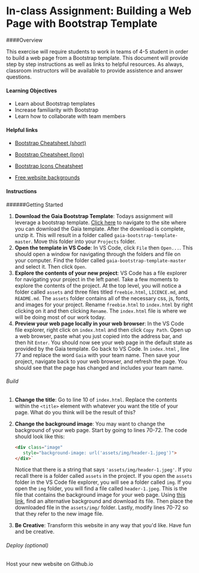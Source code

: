 # In-class Assignment: Building a Web Page with Bootstrap Template

####Overview

This exercise will require students to work in teams of 4-5 student in order to build a web page from a Bootstrap template. This document will provide step by step instructions as well as links to helpful resources. As always, classroom instructors will be available to provide assistence and answer questions.

#### Learning Objectives

* Learn about Bootstrap templates
* Increase familiarity with Bootstrap
* Learn how to collaborate with team members

#### Helpful links

* [Bootstrap Cheatsheet (short)](http://creativealive.com/wp-content/uploads/2014/01/bootstrap3-cheatsheet.pdf)

* [Bootstrap Cheatsheet (long)](https://bootstrapcreative.com/resources/bootstrap-3-css-classes-index/)
* [Bootstrap Icons Cheatsheet](https://glyphicons.bootstrapcheatsheets.com/)
* [Free website backgrounds](https://unsplash.com/collections/491836/website-backgrounds)

#### Instructions

######Getting Started

1. __Download the Gaia Bootstrap Template__: Todays assignment will leverage a bootstrap template. [Click here](https://www.creative-tim.com/product/gaia-bootstrap-template#) to navigate to the site where you can download the Gaia template.  After the download is complete, unzip it. This will result in a folder called `gaia-bootstrap-template-master`. Move this folder into your `Projects` folder.
2. __Open the template in VS Code__: In VS Code, click `File` then `Open...`. This should open a window for navigating through the folders and file on your computer. Find the folder called `gaia-bootstrap-template-master` and select it. Then click `Open`.
3. __Explore the contents of your new project__: VS Code has a file explorer for navigating your project in the left panel. Take a few moments to explore the contents of the project. At the top level, you will notice a folder called `assets` and three files titled `freebie.html`, `LICENCE.md`, and `README.md`. The `assets` folder contains all of the necessary css, js, fonts, and images for your project. Rename `freebie.html` to `index.html` by right clicking on it and then clicking `Rename`. The `index.html` file is where we will be doing most of our work today.
4. __Preview your web page locally in your web browser__: In the VS Code file explorer, right click on `index.html` and then click `Copy Path`. Open up a web browser, paste what you just copied into the address bar, and then hit `Enter`. You should now see your web page in the default state as provided by the Gaia template. Go back to VS Code. In `index.html` , line 77 and replace the word `Gaia` with your team name. Then save your project, navigate back to your web browser, and refresh the page. You should see that the page has changed and includes your team name.

###### Build

1. __Change the title__: Go to line 10 of `index.html`. Replace the contents within the `<title>` element with whatever you want the title of your page. What do you think will be the result of this?

2. __Change the background image__: You may want to change the background of your web page. Start by going to lines 70-72. The code should look like this: 

   ```html
   <div class="image"
      style="background-image: url('assets/img/header-1.jpeg')">
   </div>`
   ```
   Notice that there is a string that says `'assets/img/header-1.jpeg'`. If you recall there is a folder called `assets` in the project. If you open the `assets` folder in the VS Code file explorer, you will see a folder called `img`. If you open the `img` folder, you will find a file called `header-1.jpeg`. This is the file that contains the background image for your web page. Using [this link](https://unsplash.com/collections/491836/website-backgrounds), find an alternative background and download its file. Then place the downloaded file in the `assets/img/` folder. Lastly, modify lines 70-72 so that they refer to the new image file.

3. __Be Creative__: Transform this website in any way that you'd like. Have fun and be creative.

###### Deploy (optional)

Host your new website on Github.io

